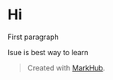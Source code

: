 # Hi

First paragraph

Isue is best way to learn

> Created with [MarkHub](http://markhub.io/).
<!--markhub_data:
eyJoaXN0b3J5IjpbNzk0ODE1MTYyLC00MjAyNjg4OTddfQ==
-->